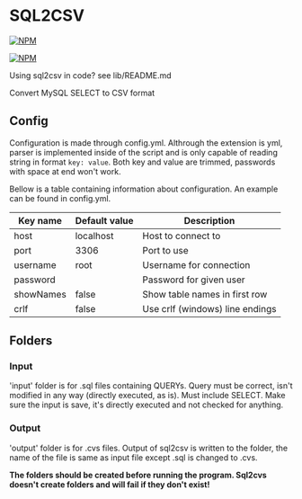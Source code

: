 # SQL2CSV

[![NPM](https://img.shields.io/npm/v/auto-sql2csv/latest)](https://www.npmjs.com/package/auto-sql2csv)

[![NPM](https://nodei.co/npm/auto-sql2csv.png)](https://nodei.co/npm/auto-sql2csv/)

Using sql2csv in code? see lib/README.md

Convert MySQL SELECT to CSV format

## Config

Configuration is made through config.yml. Althrough the extension is yml, parser is implemented inside of the script and is only capable of reading string in format `key: value`.
Both key and value are trimmed, passwords with space at end won't work.

Bellow is a table containing information about configuration. An example can be found in config.yml.


| Key name  | Default value | Description                     |
|-----------|---------------|---------------------------------|
| host      | localhost     | Host to connect to              |
| port      | 3306          | Port to use                     |
| username  | root          | Username for connection         |
| password  |               | Password for given user         |
| showNames | false         | Show table names in first row   |
| crlf      | false         | Use crlf (windows) line endings |


## Folders

### Input

'input' folder is for .sql files containing QUERYs. Query must be correct, isn't modified in any way (directly executed, as is). Must include SELECT.
Make sure the input is save, it's directly executed and not checked for anything.

### Output

'output' folder is for .cvs files. Output of sql2csv is written to the folder, the name of the file is same as input file except .sql is changed to .cvs.


**The folders should be created __before__ running the program. Sql2cvs doesn't create folders and will fail if they don't exist!**
